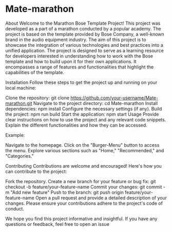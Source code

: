 # Mate-marathon

About
Welcome to the Marathon Bose Template Project! This project was developed as a part of a marathon conducted by a popular academy. The project is based on the template provided by Bose Company, a well-known brand in the audio equipment industry. The aim of this project is to showcase the integration of various technologies and best practices into a unified application.
The project is designed to serve as a learning resource for developers interested in understanding how to work with the Bose template and how to build upon it for their own applications. It encompasses a range of features and functionalities that highlight the capabilities of the template.

Installation
Follow these steps to get the project up and running on your local machine:

Clone the repository: git clone https://github.com/your-username/Mate-marathon.git
Navigate to the project directory: cd Mate-marathon
Install dependencies: npm install
Configure the necessary settings (if any).
Build the project: npm run build
Start the application: npm start
Usage
Provide clear instructions on how to use the project and any relevant code snippets. Explain the different functionalities and how they can be accessed.

Example:

Navigate to the homepage.
Click on the "Burger-Menu" button to access the menu.
Explore various sections such as "Home," "Recommended," and "Categories."

Contributing
Contributions are welcome and encouraged! Here's how you can contribute to the project:

Fork the repository.
Create a new branch for your feature or bug fix: git checkout -b feature/your-feature-name
Commit your changes: git commit -m "Add new feature"
Push to the branch: git push origin feature/your-feature-name
Open a pull request and provide a detailed description of your changes.
Please ensure your contributions adhere to the project's code of conduct.

We hope you find this project informative and insightful. If you have any questions or feedback, feel free to open an issue


